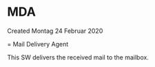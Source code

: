 # MDA
Created Montag 24 Februar 2020

= Mail Delivery Agent

This SW delivers the received mail to the mailbox.

